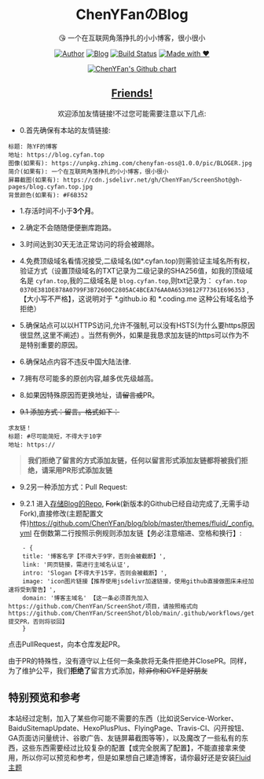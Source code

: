 <h1 align="center">ChenYFanのBlog</h1>
<div align="center">

😘 一个在互联网角落挣扎的小小博客，很小很小

[![Author](https://flat.badgen.net/badge/author/ChenYFan/)](https://github.com/ChenYFan)
[![Blog](https://flat.badgen.net/badge/blog/ChenYFan%E3%81%AEBlog/orange/)](https://blog.cyfan.top)
[![Build Status](https://travis-ci.org/ChenYFan/blog.svg?branch=master)](https://travis-ci.org/ChenYFan/blog)
[![Made with ❤](https://flat.badgen.net/badge/made%20with/%e2%9d%a4/ff69b4)](https://cyfan.top)

</div>

<p align="center">
  <a href="https://github.com/ChenYFan">
    <img src="https://ghchart.rshah.org/ChenYFan" alt="ChenYFan's Github chart" />
  </a>
</p>

<h2 align="center"><a href="https://blog.cyfan.top/links/">Friends!</a></h2>

<div align="center">
欢迎添加友情链接!不过您可能需要注意以下几点:
</div>
	
+ 0.首先确保有本站的友情链接:


```
标题: 陈YF的博客
地址: https://blog.cyfan.top
图像(如果有): https://unpkg.zhimg.com/chenyfan-oss@1.0.0/pic/BLOGER.jpg
简介(如果有): 一个在互联网角落挣扎的小小博客，很小很小
屏幕截图(如果有): https://cdn.jsdelivr.net/gh/ChenYFan/ScreenShot@gh-pages/blog.cyfan.top.jpg
背景颜色(如果有): #F6B352
```

+ 1.存活时间不小于**3个月**。

+ 2.确定不会随随便便删库跑路。

+ 3.时间达到30天无法正常访问的将会被踢除。

+ 4.免费顶级域名看情况接受,二级域名(如\*.cyfan.top)则需验证主域名所有权，验证方式（设置顶级域名的TXT记录为二级记录的SHA256值，如我的顶级域名是 `cyfan.top`,我的二级域名是 `blog.cyfan.top`,则txt记录为： `cyfan.top 0370E381DE878A0799F3B72600C2805AC4BCEA76AA0A6539812F77361E696353` ,【大小写不严格】，这说明对于 \*.github.io 和 \*.coding.me 这种公有域名给予拒绝）
    
+ 5.确保站点可以以HTTPS访问,允许不强制,可以没有HSTS(为什么要https原因很显然,这里不阐述) 。当然有例外，如果是我恳求加友链的https可以作为不是特别重要的原因。

+ 6.确保站点内容不违反中国大陆法律.

+ 7.拥有尽可能多的原创内容,越多优先级越高。

+ 8.如果因特殊原因而更换地址，请~~留言或~~PR。

+ ~~9.1 添加方式：留言。格式如下：~~


```
求友链！
标题: #尽可能简短，不得大于10字
地址: https://
```

> **我们拒绝了留言的方式添加友链，任何以留言形式添加友链都将被我们拒绝，请采用PR形式添加友链**
	
+ 9.2另一种添加方式：Pull Request:

+ 9.2.1 进入[存储Blog的Repo](https://github.com/ChenYFan/blog), ~~Fork~~(新版本的Github已经自动完成了,无需手动Fork),直接修改(主题配置文件)<https://github.com/ChenYFan/blog/blob/master/themes/fluid/_config.yml> 在倒数第二行按照示例规则添加友链【务必注意缩进、空格和换行】:
    
```
    - {        
    title: '博客名字【不得大于9字，否则会被截断】',
    link: '网页链接，需进行主域名认证',
    intro: 'Slogan【不得大于15字，否则会被截断】',
    image: 'icon图片链接【推荐使用jsdelivr加速链接，使用github直接做图床未经加速将受到警告】',
    domain: '博客主域名' 【这一条必须首先加入https://github.com/ChenYFan/ScreenShot/项目，请按照格式向https://github.com/ChenYFan/ScreenShot/blob/main/.github/workflows/get.yml提交PR，否则将驳回】
    }
```

点击PullRequest，向本仓库发起PR。

由于PR的特殊性，没有遵守以上任何一条条款将无条件拒绝并ClosePR。同样，为了维护公平，我们**拒绝了**留言方式添加，~~除非你和CYF是好朋友~~

## 特别预览和参考

本站经过定制，加入了某些你可能不需要的东西（比如说Service-Worker、BaiduSitemapUpdate、HexoPlusPlus、FlyingPage、Travis-CI、闪开按钮、GA页面访问量统计、谷歌广告、友链屏幕截图等等），以及魔改了一些私有的东西，这些东西需要经过比较复杂的配置【或完全脱离了配置】，不能直接拿来使用，所以你可以预览和参考，但是如果想自己建造博客，请你最好还是安装[Fluid主题](https://github.com/fluid-dev/hexo-theme-fluid)
